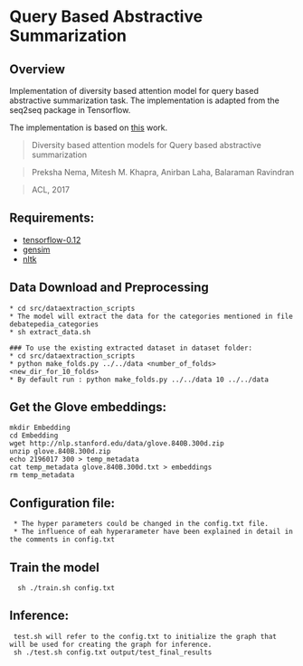 # Query Based Abstractive Summarization
## Overview 
Implementation of diversity based attention model for query based abstractive summarization task. The implementation is adapted from the seq2seq package in Tensorflow.

The implementation is based on [this](https://arxiv.org/abs/1704.08300) work.
> Diversity based attention models for Query based abstractive summarization

> Preksha Nema, Mitesh M. Khapra, Anirban Laha, Balaraman Ravindran

> ACL, 2017

## Requirements:
* [tensorflow-0.12](https://www.tensorflow.org/versions/r0.12/get_started/os_setup)
* [gensim](https://pypi.python.org/pypi/gensim)
* [nltk](http://www.nltk.org/install.html)

## Data Download and Preprocessing
    * cd src/dataextraction_scripts
    * The model will extract the data for the categories mentioned in file debatepedia_categories
    * sh extract_data.sh
    
    ### To use the existing extracted dataset in dataset folder:
    * cd src/dataextraction_scripts
    * python make_folds.py ../../data <number_of_folds> <new_dir_for_10_folds> 
    * By default run : python make_folds.py ../../data 10 ../../data

## Get the Glove embeddings:
    mkdir Embedding
    cd Embedding
    wget http://nlp.stanford.edu/data/glove.840B.300d.zip
    unzip glove.840B.300d.zip
    echo 2196017 300 > temp_metadata
    cat temp_metadata glove.840B.300d.txt > embeddings
    rm temp_metadata
    
 ## Configuration file:
     * The hyper parameters could be changed in the config.txt file.
     * The influence of eah hyperarameter have been explained in detail in the comments in config.txt
 ## Train the model
      sh ./train.sh config.txt
      
 ## Inference:
     test.sh will refer to the config.txt to initialize the graph that will be used for creating the graph for inference.
     sh ./test.sh config.txt output/test_final_results


